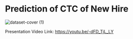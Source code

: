 # Prediction of CTC of New Hire
![dataset-cover (1)](https://user-images.githubusercontent.com/113231185/213913746-5c328d84-5a09-4c99-9c18-6e708295f4b4.jpg)

Presentation Video Link:
https://youtu.be/-dFD_TjL_LY
